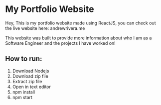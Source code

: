# My Portfolio Website

Hey, This is my portfolio website made using ReactJS, you can check out the live website here: andrewrivera.me

This website was built to provide more information about who I am as a Software Engineer and the projects I have worked on!

## How to run:
1) Download Nodejs
2) Download zip file
3) Extract zip file
4) Open in text editor 
5) npm install
6) npm start
